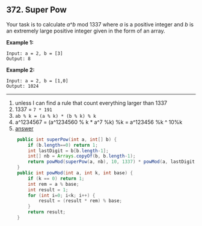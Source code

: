 ## 372. Super Pow

Your task is to calculate *a*^*b* mod 1337 where *a* is a positive integer and *b* is an extremely large positive integer given in the form of an array.

**Example 1:**

```
Input: a = 2, b = [3]
Output: 8
```

**Example 2:**

```
Input: a = 2, b = [1,0]
Output: 1024
```

---

1. unless I can find a rule that count everything larger than 1337
2. 1337 = `7 * 191`
3. `ab % k = (a % k) * (b % k) % k`
4. a^1234567 = (a^1234560 % k * a^7 %k) %k = a^123456 %k ^ 10%k
5. [answer](https://leetcode.com/problems/super-pow/discuss/84472/C++-Clean-and-Short-Solution)

```java
    public int superPow(int a, int[] b) {
        if (b.length==0) return 1;
        int lastDigit = b[b.length-1];
        int[] nb = Arrays.copyOf(b, b.length-1);
        return powMod(superPow(a, nb), 10, 1337) * powMod(a, lastDigit, 1337) % 1337;   
    }
    public int powMod(int a, int k, int base) {
        if (k == 0) return 1;
        int rem = a % base;
        int result = 1;
        for (int i=0; i<k; i++) {
            result = (result * rem) % base;
        }
        return result;
    }
```